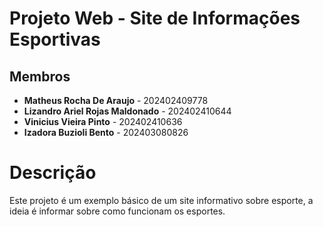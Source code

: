 # Projeto Web - Site de Informações Esportivas

## Membros 
- **Matheus Rocha De Araujo** - 202402409778
- **Lizandro Ariel Rojas Maldonado** - 202402410644
- **Vinicius Vieira Pinto** - 202402410636
- **Izadora Buzioli Bento** - 202403080826

# Descrição
Este projeto é um exemplo básico de um site informativo sobre esporte, a ideia é informar sobre como funcionam os esportes.

